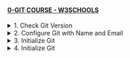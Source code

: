 #### [0-GIT COURSE - W3SCHOOLS](/courses/basics/0.md)

<details>
  <summary>1. Check Git Version</summary>

# Check Git Version

```bs
git --version
```

```bs
#git version 2.30.2.windows.1
```

# #END</details>

<details>
  <summary>2. Configure Git with Name and Email</summary>

# Configure Git with Name and Email

```bs
git config --global user.name "w3schools-test"
git config --global user.email "test@w3schools.com"
```

# #END</details>

<details>
  <summary>3. Initialize Git</summary>

# Initialize Git

```bs
mkdir myproject
cd myproject
git init
```

```bs
Initialized empty Git repository in /Users/user/myproject/.git/
```

# #END</details>

<details>
  <summary>4. Initialize Git</summary>

# Initialize Git

```bs

```

```bs

```

```bs

```

```bs

```

```bs

```

```bs

```

```bs

```

```bs

```

```bs

```

```bs

```

```bs

```

```bs

```

```bs

```

```bs

```

```bs

```

```bs

```

```bs

```

```bs

```

```bs

```

```bs

```

```bs

```

```bs

```

```bs

```

```bs

```

```bs

```

```bs

```

```bs

```

```bs

```

```bs

```

# #END</details>
